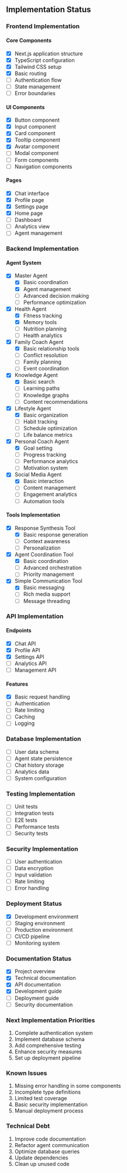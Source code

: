 ## Implementation Status

### Frontend Implementation

#### Core Components
- [x] Next.js application structure
- [x] TypeScript configuration
- [x] Tailwind CSS setup
- [x] Basic routing
- [ ] Authentication flow
- [ ] State management
- [ ] Error boundaries

#### UI Components
- [x] Button component
- [x] Input component
- [x] Card component
- [x] Tooltip component
- [x] Avatar component
- [ ] Modal component
- [ ] Form components
- [ ] Navigation components

#### Pages
- [x] Chat interface
- [x] Profile page
- [x] Settings page
- [x] Home page
- [ ] Dashboard
- [ ] Analytics view
- [ ] Agent management

### Backend Implementation

#### Agent System
- [x] Master Agent
  - [x] Basic coordination
  - [x] Agent management
  - [ ] Advanced decision making
  - [ ] Performance optimization

- [x] Health Agent
  - [x] Fitness tracking
  - [x] Memory tools
  - [ ] Nutrition planning
  - [ ] Health analytics

- [x] Family Coach Agent
  - [x] Basic relationship tools
  - [ ] Conflict resolution
  - [ ] Family planning
  - [ ] Event coordination

- [x] Knowledge Agent
  - [x] Basic search
  - [ ] Learning paths
  - [ ] Knowledge graphs
  - [ ] Content recommendations

- [x] Lifestyle Agent
  - [x] Basic organization
  - [ ] Habit tracking
  - [ ] Schedule optimization
  - [ ] Life balance metrics

- [x] Personal Coach Agent
  - [x] Goal setting
  - [ ] Progress tracking
  - [ ] Performance analytics
  - [ ] Motivation system

- [x] Social Media Agent
  - [x] Basic interaction
  - [ ] Content management
  - [ ] Engagement analytics
  - [ ] Automation tools

#### Tools Implementation
- [x] Response Synthesis Tool
  - [x] Basic response generation
  - [ ] Context awareness
  - [ ] Personalization

- [x] Agent Coordination Tool
  - [x] Basic coordination
  - [ ] Advanced orchestration
  - [ ] Priority management

- [x] Simple Communication Tool
  - [x] Basic messaging
  - [ ] Rich media support
  - [ ] Message threading

### API Implementation

#### Endpoints
- [x] Chat API
- [x] Profile API
- [x] Settings API
- [ ] Analytics API
- [ ] Management API

#### Features
- [x] Basic request handling
- [ ] Authentication
- [ ] Rate limiting
- [ ] Caching
- [ ] Logging

### Database Implementation
- [ ] User data schema
- [ ] Agent state persistence
- [ ] Chat history storage
- [ ] Analytics data
- [ ] System configuration

### Testing Implementation
- [ ] Unit tests
- [ ] Integration tests
- [ ] E2E tests
- [ ] Performance tests
- [ ] Security tests

### Security Implementation
- [ ] User authentication
- [ ] Data encryption
- [ ] Input validation
- [ ] Rate limiting
- [ ] Error handling

### Deployment Status
- [x] Development environment
- [ ] Staging environment
- [ ] Production environment
- [ ] CI/CD pipeline
- [ ] Monitoring system

### Documentation Status
- [x] Project overview
- [x] Technical documentation
- [x] API documentation
- [x] Development guide
- [ ] Deployment guide
- [ ] Security documentation

### Next Implementation Priorities
1. Complete authentication system
2. Implement database schema
3. Add comprehensive testing
4. Enhance security measures
5. Set up deployment pipeline

### Known Issues
1. Missing error handling in some components
2. Incomplete type definitions
3. Limited test coverage
4. Basic security implementation
5. Manual deployment process

### Technical Debt
1. Improve code documentation
2. Refactor agent communication
3. Optimize database queries
4. Update dependencies
5. Clean up unused code
